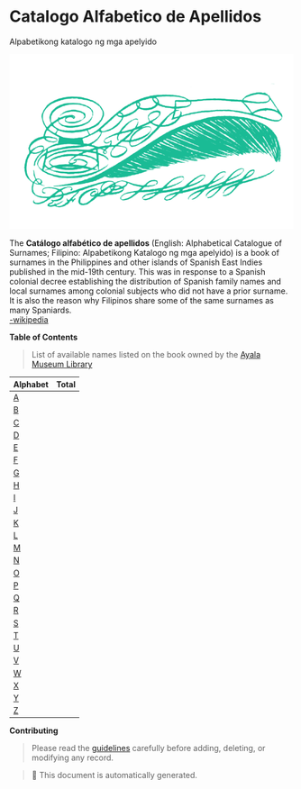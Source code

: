 # Catalogo Alfabetico de Apellidos
Alpabetikong katalogo ng mga apelyido   

![caa_logo](./src/assets/img/logo-teal.png)

The **Catálogo alfabético de apellidos** (English: Alphabetical Catalogue of Surnames; Filipino: Alpabetikong Katalogo ng mga apelyido) is a book of surnames in the Philippines and other islands of Spanish East Indies published in the mid-19th century. This was in response to a Spanish colonial decree establishing the distribution of Spanish family names and local surnames among colonial subjects who did not have a prior surname. It is also the reason why Filipinos share some of the same surnames as many Spaniards.   
[-wikipedia](https://en.wikipedia.org/wiki/Cat%C3%A1logo_alfab%C3%A9tico_de_apellidos)   

**Table of Contents**   
> List of available names listed on the book owned by the [Ayala Museum Library](https://issuu.com/filipinasheritagelibrary/docs/catalogo_alfabetico_de_apellidos/60)

| Alphabet | Total |
| ----------- | ----------- |
| [A](./src/contents/a.json)       |     <!--display-raw-a-->         |
| [B](./src/contents/b.json)       |     <!--display-raw-b-->         | 
| [C](./src/contents/c.json)       |     <!--display-raw-c-->         |
| [D](./src/contents/d.json)       |     <!--display-raw-d-->         | 
| [E](./src/contents/e.json)       |     <!--display-raw-e-->         | 
| [F](./src/contents/b.json)       |     <!--display-raw-f-->         | 
| [G](./src/contents/b.json)       |     <!--display-raw-g-->         | 
| [H](./src/contents/b.json)       |     <!--display-raw-h-->         | 
| [I](./src/contents/b.json)       |     <!--display-raw-i-->         | 
| [J](./src/contents/b.json)       |     <!--display-raw-j-->         | 
| [K](./src/contents/b.json)       |     <!--display-raw-k-->         | 
| [L](./src/contents/b.json)       |     <!--display-raw-l-->         | 
| [M](./src/contents/b.json)       |     <!--display-raw-m-->         | 
| [N](./src/contents/b.json)       |     <!--display-raw-n-->         | 
| [O](./src/contents/b.json)       |     <!--display-raw-o-->         | 
| [P](./src/contents/b.json)       |     <!--display-raw-p-->         | 
| [Q](./src/contents/b.json)       |     <!--display-raw-q-->         | 
| [R](./src/contents/b.json)       |     <!--display-raw-r-->         | 
| [S](./src/contents/b.json)       |     <!--display-raw-s-->         | 
| [T](./src/contents/b.json)       |     <!--display-raw-t-->         | 
| [U](./src/contents/b.json)       |     <!--display-raw-u-->         | 
| [V](./src/contents/b.json)       |     <!--display-raw-v-->         | 
| [W](./src/contents/b.json)       |     <!--display-raw-w-->         | 
| [X](./src/contents/b.json)       |     <!--display-raw-x-->         | 
| [Y](./src/contents/b.json)       |     <!--display-raw-y-->         | 
| [Z](./src/contents/b.json)       |     <!--display-raw-z-->         | 


**Contributing**   
> Please read the [guidelines](./CONTRIBUTING.md) carefully before adding, deleting, or modifying any record.   

> :notebook: This document is automatically generated.